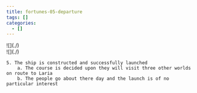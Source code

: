 ```yaml
---
title: fortunes-05-departure
tags: []
categories:
  - []
---
```

<!-- more --><div class="embedded-image-left">![](./)</div><div class="embedded-image-right">![](./)</div>


	5. The ship is constructed and successfully launched
		a. The course is decided upon they will visit three other worlds on route to Laria
		b. The people go about there day and the launch is of no particular interest


